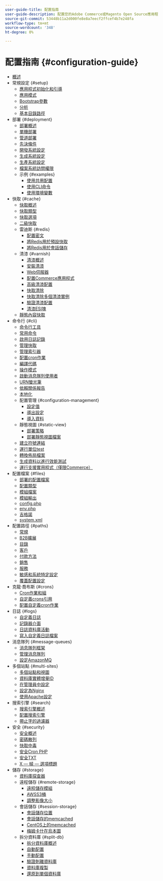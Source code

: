 ```yaml
---
user-guide-title: 配置指南
user-guide-description: 配置您的Adobe Commerce或Magento Open Source應用程式功能和服務。
source-git-commit: 53448b11a2d000fe8e8a7eecf2ffcef4b7e248fa
workflow-type: tm+mt
source-wordcount: '348'
ht-degree: 0%

---
```



# 配置指南 {#configuration-guide}

- [概述](overview.md)
- 常規設定 {#setup}
   - [應用程式初始化和引導](bootstrap/initialization.md)
   - [應用模式](bootstrap/application-modes.md)
   - [Bootstrap參數](bootstrap/set-parameters.md)
   - [分析](bootstrap/mage-profiler.md)
   - [基本目錄路徑](bootstrap/mage-directory.md)
- 部署 {#deployment}
   - [部署概述](deployment/overview.md)
   - [單機部署](deployment/single-machine.md)
   - [管道部署](deployment/technical-details.md)
   - [先決條件](deployment/prerequisites.md)
   - [開發系統設定](deployment/development-system.md)
   - [生成系統設定](deployment/build-system.md)
   - [生產系統設定](deployment/production-system.md)
   - [檔案系統訪問權限](deployment/file-system-permissions.md)
   - 示例 {#examples}
      - [使用共用配置](deployment/example-shared-configuration.md)
      - [使用CLI命令](deployment/example-using-cli.md)
      - [使用環境變數](deployment/example-environment-variables.md)
- 快取 {#cache}
   - [快取概述](cache/caching-overview.md)
   - [快取類型](cache/cache-types.md)
   - [快取選項](cache/cache-options.md)
   - [二級快取](cache/level-two-cache.md)
   - 雷迪斯 {#redis}
      - [配置密文](cache/config-redis.md)
      - [將Redis用於預設快取](cache/redis-pg-cache.md)
      - [將Redis用於會話儲存](cache/redis-session.md)
   - 清漆 {#varnish}
      - [清漆概述](cache/config-varnish.md)
      - [安裝清漆](cache/config-varnish-install.md)
      - [Web伺服器](cache/config-varnish-server.md)
      - [配置Commerce應用程式](cache/config-varnish-magento.md)
      - [高級清漆配置](cache/config-varnish-advanced.md)
      - [快取清除](cache/use-varnish-cache.md)
      - [快取清除多個清漆實例](cache/use-multiple-varnish-cache.md)
      - [驗證清漆配置](cache/config-varnish-final.md)
      - [清漆ESI塊](cache/use-varnish-esi.md)
   - [靜態內容快取](cache/static-content-signing.md)
- 命令行 {#cli}
   - [命令行工具](cli/config-cli.md)
   - [常用命令](cli/common-cli-commands.md)
   - [啟用日誌記錄](cli/enable-logging.md)
   - [管理快取](cli/manage-cache.md)
   - [管理索引器](cli/manage-indexers.md)
   - [配置cron作業](cli/configure-cron-jobs.md)
   - [編譯代碼](cli/code-compiler.md)
   - [操作模式](cli/set-mode.md)
   - [啟動消息隊列使用者](cli/start-message-queues.md)
   - [URN螢光筆](cli/urn-highlighter.md)
   - [依賴關係報告](cli/dependency-reports.md)
   - [本地化](cli/localization.md)
   - 配置管理 {#configuration-management}
      - [設定值](cli/set-configuration-values.md)
      - [導出設定](cli/export-configuration.md)
      - [導入資料](cli/import-configuration.md)
   - 靜態視圖 {#static-view}
      - [部署策略](cli/static-view-file-strategy.md)
      - [部署靜態視圖檔案](cli/static-view-file-deployment.md)
   - [建立符號連結](cli/create-symlinks.md)
   - [運行單位test](cli/unit-tests.md)
   - [轉換佈局檔案](cli/convert-layout-files.md)
   - [生成資料以進行效能測試](cli/generate-data.md)
   - [運行支援實用程式（僅限Commerce）](cli/run-support-utilities.md)
- 配置檔案 {#files}
   - [部署的配置檔案](reference/deployment-files.md)
   - [配置類型](reference/config-create-types.md)
   - [模組檔案](reference/module-files.md)
   - [模組輸出](reference/disable-module-output.md)
   - [config.php](reference/config-reference-configphp.md)
   - [env.php](reference/config-reference-envphp.md)
   - [吉格諾](reference/config-reference-gitignore.md)
   - [system.xml](reference/config-reference-systemxml.md)
- 配置路徑 {#paths}
   - [常規](reference/config-reference-general.md)
   - [B2B擴展](reference/config-reference-b2b.md)
   - [目錄](reference/config-reference-catalog.md)
   - [客戶](reference/config-reference-customers.md)
   - [付款方法](reference/config-reference-payment.md)
   - [銷售](reference/config-reference-sales.md)
   - [服務](reference/config-reference-services.md)
   - [敏感和系統特定設定](reference/config-reference-sens.md)
   - [覆蓋配置設定](reference/override-config-settings.md)
- 克龍·喬布斯 {#crons}
   - [Cron作業和組](cron/custom-cron.md)
   - [自定義crons引用](cron/custom-cron-reference.md)
   - [配置自定義cron作業](cron/custom-cron-tutorial.md)
- 日誌 {#logs}
   - [自定義日誌](logs/custom-logging.md)
   - [記錄器介面](logs/logger-interface.md)
   - [日誌資料庫活動](logs/database-activity.md)
   - [寫入自定義日誌檔案](logs/custom-log-files.md)
- 消息隊列 {#message-queues}
   - [消息隊列框架](queues/message-queue-framework.md)
   - [管理消息隊列](queues/manage-message-queues.md)
   - [設定AmazonMQ](queues/aws-mq.md)
- 多個站點 {#multi-sites}
   - [多個站點和視圖](multi-sites/ms-overview.md)
   - [資料庫實體增量ID](multi-sites/change-increment-id.md)
   - [在管理員中設定](multi-sites/ms-admin.md)
   - [設定為Nginx](multi-sites/ms-nginx.md)
   - [使用Apache設定](multi-sites/ms-apache.md)
- 搜索引擎 {#search}
   - [搜索引擎概述](search/overview-search.md)
   - [配置搜索引擎](search/configure-search-engine.md)
   - [帶止字的過濾器](search/search-stopwords.md)
- 安全 {#security}
   - [安全概述](security/overview.md)
   - [密碼散列](security/password-hashing.md)
   - [快取中毒](security/cache-poisoning.md)
   - [安全Cron PHP](security/secure-cron-php.md)
   - [安全TXT](security/security-txt.md)
   - [X — 幀 — 選項標題](security/xframe-options.md)
- 儲存 {#storage}
   - [資料庫探查器](storage/db-profiler.md)
   - 遠程儲存 {#remote-storage}
      - [遠程儲存模組](remote-storage/remote-storage.md)
      - [AWSS3桶](remote-storage/remote-storage-aws-s3.md)
      - [調整影像大小](remote-storage/remote-storage-image-resize.md)
   - 會話儲存 {#session-storage}
      - [會話儲存位置](storage/sessions.md)
      - [會話儲存的memcached](storage/memcached.md)
      - [CentOS上的memcached](storage/memcache-centos.md)
      - [梅姆卡什在烏本圖](storage/memcache-ubuntu.md)
   - 拆分資料庫 {#split-db}
      - [拆分資料庫概述](storage/multi-master.md)
      - [自動配置](storage/multi-master-masterdb.md)
      - [手動配置](storage/multi-master-manual.md)
      - [驗證剝離資料庫](storage/multi-master-verify.md)
      - [資料庫複製](storage/multi-master-replication.md)
      - [還原到單個資料庫](storage/revert-split-database.md)
